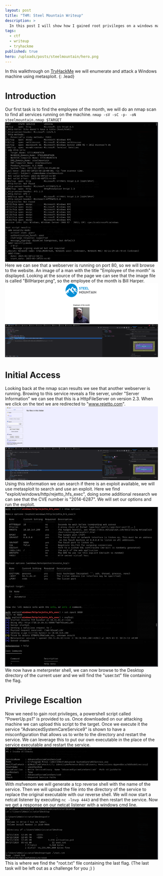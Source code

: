 ```yaml
---
layout: post
title: "THM: Steel Mountain Writeup"
description: >
  In this post I will show how I gained root privileges on a windows machine.
tags:
  - ctf
  - writeup
  - tryhackme
published: true
hero: /uploads/posts/steelmountain/hero.png
---
```


In this walkthrough on [TryHackMe](https://tryhackme.com/room/steelmountain) we will enumerate and attack a Windows machine using metasploit. 
{: .lead}

# Introduction
Our first task is to find the employee of the month, we will do an nmap scan to find all services running on the machine.
``nmap -sV -sC -p- -oN steelmountain.nmap $TARGET``
![nmap-scan](/uploads/posts/steelmountain/nmap.png)
Here we can see that a webserver is running on port 80, so we will browse to the website. An image of a man with the title "Employee of the month" is displayed. Looking at the source of the page we can see that the image file is called "BillHarper.png", so the employee of the month is Bill Harper.
![website](/uploads/posts/steelmountain/website.png)

# Initial Access
Looking back at the nmap scan results we see that another webserver is running. Browing to this service reveals a file server, under "Server Information" we can see that this is a HttpFileServer on version 2.3. When we click on the text we are redirected to "www.rejetto.com". 
![fileserver](/uploads/posts/steelmountain/fileserver.png)
Using this information we can search if there is an exploit available, we will use metasploit to search and use an exploit. Here we find "exploit/windows/http/rejetto_hfs_exec", doing some additional research we can see that the CVE number is "2014-6287". We will set our options and run the exploit.
![exploit](/uploads/posts/steelmountain/exploit.png)
We now have a meterpreter shell, we can now browse to the Desktop directory of the current user and we will find the "user.txt" file containing the flag.

# Privilege Escaltion
Now we need to gain root privileges, a powershell script called "PowerUp.ps1" is provided to us. Once downloaded on our attacking machine we can upload this script to the target. Once we execute it the service "AdvancedSystemCareService9" is shown to have a misconfiguration that allows us to write to the directory and restart the service. We can leverage this to put our own executable in the place of the service executable and restart the service.
![powerup](/uploads/posts/steelmountain/powerup.png)
With msfvenom we will generate a tcp reverse shell with the name of the service. Then we will upload the file into the directory of the service to replace the original executable with our reverse shell. We will now start a netcat listener by executing ``nc -lnvp 4443`` and then restart the service.
Now we get a response on our netcat listener with a windows cmd line.
![reverseshell](/uploads/posts/steelmountain/reverseshell.png)
This is where we find the "root.txt" file containing the last flag. (The last task will be left out as a challenge for you ;) )
